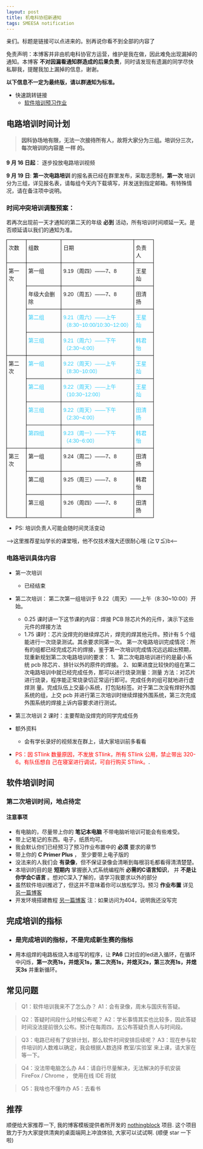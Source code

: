 ```yaml
---
layout: post
title: 机电科协招新通知
tags: SMEESA notification
---
```


亲们。标题是链接可以点进来的。别再说你看不到全部的内容了

免责声明：本博客并非由机电科协官方运营，维护是我在做，因此难免出现漏掉的通知。本博客 **不对因漏看通知群造成的后果负责**，同时请发现有遗漏的同学尽快私聊我，提醒我加上漏掉的信息，谢谢。

**以下信息不一定为最终版，请以群通知为标准。**
- 快速跳转链接
    - <a href="#softwareHomework">软件培训预习作业</a>

## 电路培训时间计划
> #### 因科协场地有限，无法一次接待所有人，故将大家分为三组。培训分三次，每次培训的内容是 **一样** 的。

**9 月 16 日起**： 逐步投放电路培训视频

**9 月 19 日**: **第一次电路培训** 的报名表已经在群里发布，采取志愿制，**第一次** 培训分为三组，详见报名表，请每组今天内下载填写，并发送到指定邮箱。有特殊情况，请在备注项中说明。

### 时间冲突培训调整预案： 
若再次出现前一天才通知的第二天的年级 **必到** 活动，所有培训时间顺延一天。是否顺延请以我们的通知为准。
<style type="text/css">
.tg  {border-collapse:collapse;border-spacing:0;}
.tg td{font-family:Arial, sans-serif;font-size:14px;padding:10px 5px;border-style:solid;border-width:1px;overflow:hidden;word-break:normal;border-color:black;}
.tg th{font-family:Arial, sans-serif;font-size:14px;font-weight:normal;padding:10px 5px;border-style:solid;border-width:1px;overflow:hidden;word-break:normal;border-color:black;}
.tg .tg-0lax{text-align:left;vertical-align:top}
.tg .tg-d8fm{color:#34cdf9;text-align:left;vertical-align:top}
</style>
<table class="tg" style="undefined;table-layout: fixed; width: 389px">
<colgroup>
<col style="width: 53px">
<col style="width: 95px">
<col style="width: 188px">
<col style="width: 53px">
</colgroup>
  <tr>
    <th class="tg-0lax">次数</th>
    <th class="tg-0lax">组数</th>
    <th class="tg-0lax">日期</th>
    <th class="tg-0lax">负责人</th>
  </tr>
  <tr>
    <td class="tg-0lax" rowspan="4">第一次</td>
    <td class="tg-0lax">第一组</td>
    <td class="tg-0lax">9.19（周四）——7、8</td>
    <td class="tg-0lax">王星灿</td>
  </tr>
  <tr>
    <td class="tg-0lax">年级大会删除</td>
    <td class="tg-0lax">9.20（周五）——7、8</td>
    <td class="tg-0lax">田清扬</td>
  </tr>
  <tr>
    <td class="tg-d8fm">第二组</td>
    <td class="tg-d8fm">9.21（周六）——上午（8:30~10:00/10:30~12:00）</td>
    <td class="tg-d8fm">王星灿</td>
  </tr>
  <tr>
    <td class="tg-d8fm">第三组</td>
    <td class="tg-d8fm">9.21（周六）——下午（2:30~4:00）</td>
    <td class="tg-d8fm">韩君怡</td>
  </tr>
  <tr>
    <td class="tg-0lax" rowspan="4">第二次</td>
    <td class="tg-d8fm">第一组</td>
    <td class="tg-d8fm">9.22（周天）——上午（8:30~10:00）</td>
    <td class="tg-d8fm">王星灿</td>
  </tr>
  <tr>
    <td class="tg-d8fm">第二组</td>
    <td class="tg-d8fm">9.22（周天）——上午（10:30~12:00）</td>
    <td class="tg-d8fm">王星灿</td>
  </tr>
  <tr>
    <td class="tg-d8fm">第三组</td>
    <td class="tg-d8fm">9.22（周天）——下午（2:30~4:00）</td>
    <td class="tg-d8fm">田清扬</td>
  </tr>
  <tr>
    <td class="tg-d8fm">第四组</td>
    <td class="tg-d8fm">9.23（周一）——下午（4:30~6:00）</td>
    <td class="tg-d8fm">韩君怡</td>
  </tr>
  <tr>
    <td class="tg-0lax" rowspan="3">第三次</td>
    <td class="tg-0lax">第一组</td>
    <td class="tg-0lax">9.24（周二）——7、8</td>
    <td class="tg-0lax">田清扬</td>
  </tr>
  <tr>
    <td class="tg-0lax">第二组</td>
    <td class="tg-0lax">9.25（周三）——7、8</td>
    <td class="tg-0lax">韩君怡</td>
  </tr>
  <tr>
    <td class="tg-0lax">第三组</td>
    <td class="tg-0lax">9.26（周四）——7、8</td>
    <td class="tg-0lax">田清扬</td>
  </tr>
</table>


- PS: 培训负责人可能会随时间灵活变动

--><span class="heimu" title="你知道的太多了">这里推荐星灿学长的课堂哦，他不仅技术强大还很耐心哦 (≧∇≦)b</span><--


### 电路培训具体内容
- 第一次培训 
    - 已经结束
- 第二次培训：
    第二次第一组培训于 9.22（周天）——上午（8:30~10:00）开始。
  - 0.25 课时讲一下这节课的内容：焊接 PCB 除芯片外的元件，演示下这些元件的焊接方法 
  - 1.75 课时：芯片没焊完的继续焊芯片，焊完的焊其他元件。预计有 5 个组能进行一次烧录测试。其余要求同第一次。 第一次电路培训完成情况：所有的组都已经完成芯片的焊接，鉴于第一次培训完成情况远远超出预期，现重新规划第二次电路培训的要求： 1、第二次电路培训进行的是最小系统 pcb 除芯片、排针以外的原件的焊接。 2、如果进度比较快的组在第二次电路培训中就已经完成任务，那可以进行烧录测量：测量 方法：对芯片进行烧录，程序能正常烧录切正常运行即可。完成任务的组可就地进行虚焊测 量。完成队伍上交最小系统，打包贴标签。对于第二次没有焊好外围系统的组，上交 pcb 并进行第三次培训时继续焊接外围系统，第三次完成外围系统的焊接上诉内容要求进行测试。

- 第三次培训 2 课时：主要帮助没焊完的同学完成任务

- 额外资料
    - 会有学长录好的视频发在群上，请大家培训前多看看

- <span style="color:red">PS：因 STlink 数量原因，不发放 STlink，所有 STlink 公用，禁止带出 320-6。有队伍想自 己在寝室进行调试，可自行购买 STlink。</span>.


## 软件培训时间
<div id="softwareHomework"></div>

### 第二次培训时间，地点待定

#### 注意事项

  - 有电脑的，尽量带上你的 **笔记本电脑** 不带电脑听培训可能会有些难受。
  - 带上记笔记的东西。电子，纸质均可。
  - 我会默认你们已经预习了预习作业布置中的 **必须** 要求的章节
  - 带上你的 **C Primer Plus** ， 至少要带上电子版的
  - 没法来的人我们会 **有录像**，但不保证录像会清晰到每根羽毛都看得清清楚楚。
  - 本培训的目的是 **短期内** 掌握嵌入式系统编程所 **必需的C语言知识**， 并 **不是让你学会C语言** 。想对C深入了解的，请学习我要求以外的部分
  - 虽然软件培训推迟了，但这并不意味着你可以放松学习。预习 **作业布置** 详见<a href="/software-edu-pre-homework-1">另一篇博客</a>
  - 开发环境搭建教程 <a href="/cubemx-and-keil-installing">另一篇博客</a> 注：如果访问为404，说明我还没写完
      

## 完成培训的指标
 - ### 是完成培训的指标，不是完成新生赛的指标

 - 用本组焊的电路板烧入本组写的程序，让 **PA6** 口对应的led进入循环，在循环中闪烁，**第一次亮1s，并熄灭1s，第二次亮1s，并熄灭2s，第三次亮1s，并熄灭3s** 并重新循环。

## 常见问题

> Q1：软件培训我来不了怎么办？
> A1：会有录像，周末与国庆有答疑。

> Q2：答疑时间段什么时候公布呢？
> A2：学长事情其实也比较多，因此答疑时间没法提前很久公布。预计在每周四，五公布答疑负责人与时间段。

> Q3：电路已经有了安排计划，那么软件时间安排后续呢？
> A3：现在参与软件培训的人数难以确定，我会根据人数选择 教室/实验室 来上课，请大家在等一下。

> Q4：没法带电脑怎么办
> A4：请自行尽量解决，无法解决的手机安装FireFox / Chrome ， 使用在线 IDE 将就

> Q5：我啥也不懂咋办
> A5：去看书

## 推荐

顺便给大家推荐一下, 我的博客模板提供者所开发的 [nothingblock](https://github.com/dorjmi/nothingblock) 项目. 这个项目致力于为大家提供清爽的桌面端网上冲浪体验, 大家可以试试啊. (顺便 star 一下啦)

